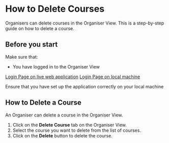 # How to Delete Courses

Organisers can delete courses in the Organiser View. This is a step-by-step guide on how to delete a course.

## Before you start

Make sure that:
- You have logged in to the Organiser View

<tabs>
<tab title="Live Web Application">
<a href="https://passionfruitstudios.azurewebsites.net/login">Login Page on live web application</a>
</tab>
<tab title="Local Application">
<a href="http://localhost:3000/login">Login Page on local machine</a>
<p> Ensure that you have set up the application correctly on your local machine</p>
</tab>
</tabs>

## How to Delete a Course

An Organiser can delete a course in the Organiser View.
1. Click on the **Delete Course** tab on the Organiser View.
2. Select the course you want to delete from the list of courses.
3. Click on the **Delete** button to delete the course.